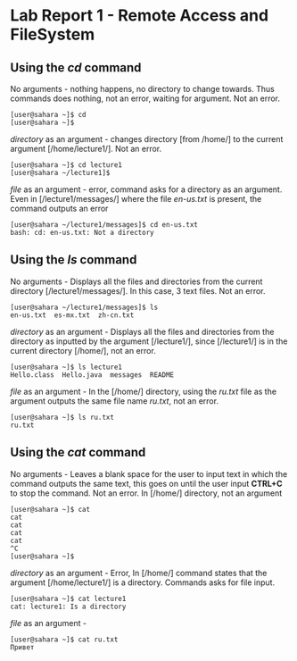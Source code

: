 # Lab Report 1 - Remote Access and FileSystem
## Using the _cd_ command
No arguments - nothing happens, no directory to change towards. Thus commands does nothing, not an error, waiting for argument. Not an error.
```
[user@sahara ~]$ cd
[user@sahara ~]$ 
```
_directory_ as an argument - changes directory [from /home/] to the current argument [/home/lecture1/]. Not an error.
```
[user@sahara ~]$ cd lecture1
[user@sahara ~/lecture1]$
```
_file_ as an argument - error, command asks for a directory as an argument. Even in [/lecture1/messages/] where the file _en-us.txt_ is present, the command outputs an error 
```
[user@sahara ~/lecture1/messages]$ cd en-us.txt
bash: cd: en-us.txt: Not a directory
```
## Using the _ls_ command
No arguments - Displays all the files and directories from the current directory [/lecture1/messages/]. In this case, 3 text files. Not an error.
```
[user@sahara ~/lecture1/messages]$ ls
en-us.txt  es-mx.txt  zh-cn.txt
```
_directory_ as an argument - Displays all the files and directories from the directory as inputted by the argument [/lecture1/], since [/lecture1/] is in the current directory [/home/], not an error.
```
[user@sahara ~]$ ls lecture1
Hello.class  Hello.java  messages  README
```
_file_ as an argument - In the [/home/] directory, using the _ru.txt_ file as the argument outputs the same file name _ru.txt_, not an error.
```
[user@sahara ~]$ ls ru.txt
ru.txt
```
## Using the _cat_ command
No arguments - Leaves a blank space for the user to input text in which the command outputs the same text, this goes on until the user input **CTRL+C** to stop the command. Not an error. In [/home/] directory, not an argument
```
[user@sahara ~]$ cat
cat
cat
cat
cat
^C
[user@sahara ~]$
```
_directory_ as an argument - Error, In [/home/] command states that the argument [/home/lecture1/] is a directory. Commands asks for file input. 
```
[user@sahara ~]$ cat lecture1
cat: lecture1: Is a directory
```
_file_ as an argument - 
```
[user@sahara ~]$ cat ru.txt
Привет
```
